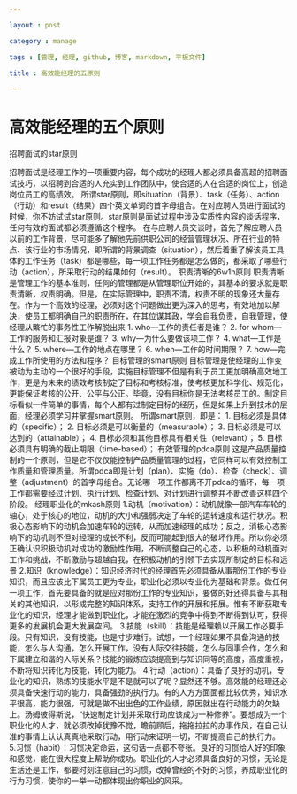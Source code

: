 ```yaml
---

layout : post

category : manage

tags : [管理, 经理, github, 博客, markdown, 平板文件]

title : 高效能经理的五原则

---
```


# 高效能经理的五个原则
<p>  招聘面试的star原则  </p> 
        招聘面试是经理工作的一项重要内容，每个成功的经理人都必须具备高超的招聘面试技巧，以招聘到合适的人充实到工作团队中，使合适的人在合适的岗位上，创造岗位员工的高绩效。  
        所谓star原则，即situation（背景）、task（任务）、action（行动）和result（结果）四个英文单词的首字母组合。在对应聘人员进行面试的时候，你不妨试试star原则。star原则是面试过程中涉及实质性内容的谈话程序，任何有效的面试都必须遵循这个程序。 在与应聘人员交谈时，首先了解应聘人员以前的工作背景，尽可能多了解他先前供职公司的经营管理状况、所在行业的特点、该行业的市场情况，即所谓的背景调查（situation），然后着重了解该员工具体的工作任务（task）都是哪些，每一项工作任务都是怎么做的，都采取了哪些行动（action），所采取行动的结果如何（result）。  
    职责清晰的6w1h原则  
        职责清晰是管理工作的基本准则，任何的管理都是从管理职位开始的，其基本的要求就是职责清晰，权责明确。但是，在实际管理中，职责不清，权责不明的现象还大量存在。作为一个高效的经理，必须对这个问题做出更为深入的思考，有效地加以解决，使员工都明确自己的职责所在，在其位谋其政，学会自我负责，自我管理，使经理从繁忙的事务性工作解脱出来
            1. who—工作的责任者是谁？ 
2. for whom—工作的服务和汇报对象是谁？
 3. why—为什么要做该项工作？
 4. what—工作是什么？ 
5. where—工作的地点在哪里？ 
6. when—工作的时间期限？
 7. how—完成工作所使用的方法和程序？  
    目标管理的smart原则  
        目标管理是使经理的工作变被动为主动的一个很好的手段，实施目标管理不但是有利于员工更加明确高效地工作，更是为未来的绩效考核制定了目标和考核标准，使考核更加科学化、规范化，更能保证考核的公开、公平与公正。毕竟，没有目标你是无法考核员工的。制定目标看似一件简单的事情，每个人都有过制定目标的经历，但是如果上升到技术的层面，经理必须学习并掌握smart原则。
            所谓smart原则，即是：
1. 目标必须是具体的（specific）； 
2. 目标必须是可以衡量的（measurable）；
 3. 目标必须是可以达到的（attainable）； 
4. 目标必须和其他目标具有相关性（relevant）； 
5. 目标必须具有明确的截止期限（time-based）；  
    有效管理的pdca原则  
        这是产品质量控制的一个原则，但是它不仅仅能控制产品质量管理的过程，它同样可以有效控制工作质量和管理质量。所谓pdca即是计划（plan）、实施（do）、检查（check）、调整（adjustment）的首字母组合。无论哪一项工作都离不开pdca的循环，每一项工作都需要经过计划、执行计划、检查计划、对计划进行调整并不断改善这样四个阶段。  
    经理职业化的mkash原则  
        1.动机（motivation）：动机就像一部汽车车轮的轴心，处于核心的地位，动机的大小和强弱决定了车轮的运转速度和运行状况。积极心态影响下的动机会加速车轮的运转，从而加速经理的成功；反之，消极心态影响下的动机则不但对经理的成长不利，反而可能起到很大的破坏作用。所以你必须正确认识积极动机对成功的激励性作用，不断调整自己的心态，以积极的动机面对工作和挑战，不断激励与超越自我，在积极动机的引领下去实现所制定的目标和远景  
        2.知识（knowledge）：知识经济时代的经理首先必须具备从事那份工作的专业知识，而且应该比下属员工更为专业，职业化必须以专业化为基础和背景。做任何一项工作，首先要具备的就是应对那份工作的专业知识，要做的好还得具备与其相关的其他知识，以形成完整的知识体系，支持工作的开展和拓展。惟有不断获取专业化的知识，经理才能做到职业化，才能在激烈的竞争中得到不断得到认可，获得更多的发展机会更大发展空间。  
        3.技能（skill）：技能是经理赖以开展工作必要手段。只有知识，没有技能，也是寸步难行。试想，一个经理如果不具备沟通的技能，怎么与人沟通，怎么开展工作，没有人际交往技能，怎么与同事合作，怎么和下属建立和谐的人际关系？技能的锻炼应该提高到与知识同等的高度，高度重视，不断将知识转化为技能，转化为能力。  
        4.行动（action）：具备了良好的动机，专业化的知识，熟练的技能水平是不是就可以了呢？显然还不够。高效能的经理还必须具备快速行动的能力，具备强劲的执行力。有的人方方面面都比较优秀，知识水平很高，能力很强，可就是做不出出色的工作业绩，原因就出在行动能力的欠缺上。汤姆彼得斯说，“快速制定计划并采取行动应该成为一种修养”。要想成为一个职业化的人才，就必须改掉犹豫不觉，瞻前顾后，拖拖拉拉的办事作风，在自己认准的事情上认认真真地采取行动，用行动来证明一切，不断提高自己的执行力。  
        5.习惯（habit）：习惯决定命运，这句话一点都不夸张。良好的习惯给人好的印象和感觉，能在很大程度上帮助你成功。职业化的人才必须具备良好的习惯，无论是生活还是工作，都要时刻注意自己的习惯，改掉曾经的不好的习惯，养成职业化的行为习惯，使你的一举一动都体现出你职业的风采。  
